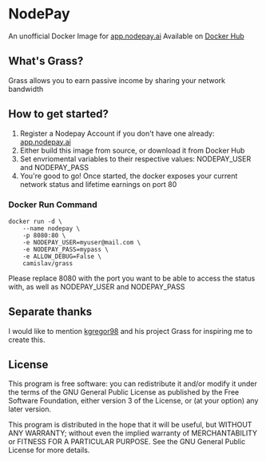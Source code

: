 # NodePay
An unofficial Docker Image for [app.nodepay.ai](https://app.nodepay.ai/register?ref=3iXL7IuXXwKQVE6)
Available on [Docker Hub](https://hub.docker.com/r/camislav/grass)

## What's Grass?
Grass allows you to earn passive income by sharing your network bandwidth

## How to get started?
1. Register a Nodepay Account if you don't have one already: [app.nodepay.ai](https://app.nodepay.ai/register?ref=3iXL7IuXXwKQVE6)
2. Either build this image from source, or download it from Docker Hub
3. Set envriomental variables to their respective values: NODEPAY_USER and NODEPAY_PASS
4. You're good to go! Once started, the docker exposes your current network status and lifetime earnings on port 80

### Docker Run Command
```
docker run -d \
    --name nodepay \
    -p 8080:80 \
    -e NODEPAY_USER=myuser@mail.com \
    -e NODEPAY_PASS=mypass \
    -e ALLOW_DEBUG=False \
    camislav/grass
```

Please replace 8080 with the port you want to be able to access the status with, as well as NODEPAY_USER and NODEPAY_PASS

## Separate thanks
I would like to mention [kgregor98](https://github.com/kgregor98/grass) and his project Grass for inspiring me to create this.


## License
This program is free software: you can redistribute it and/or modify it under the terms of the GNU General Public License as published by the Free Software Foundation, either version 3 of the License, or (at your option) any later version.

This program is distributed in the hope that it will be useful, but WITHOUT ANY WARRANTY; without even the implied warranty of MERCHANTABILITY or FITNESS FOR A PARTICULAR PURPOSE. See the GNU General Public License for more details.


